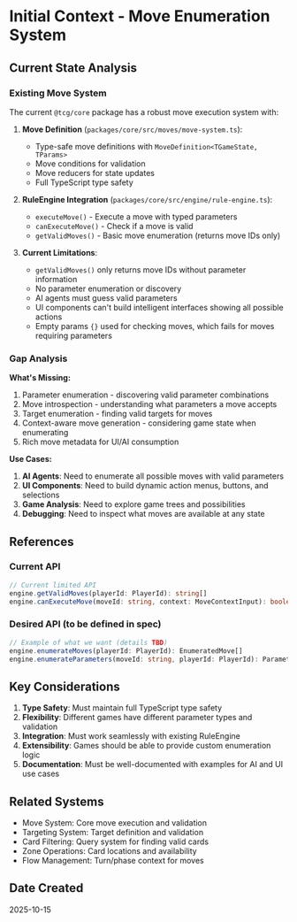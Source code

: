 # Initial Context - Move Enumeration System

## Current State Analysis

### Existing Move System
The current `@tcg/core` package has a robust move execution system with:

1. **Move Definition** (`packages/core/src/moves/move-system.ts`):
   - Type-safe move definitions with `MoveDefinition<TGameState, TParams>`
   - Move conditions for validation
   - Move reducers for state updates
   - Full TypeScript type safety

2. **RuleEngine Integration** (`packages/core/src/engine/rule-engine.ts`):
   - `executeMove()` - Execute a move with typed parameters
   - `canExecuteMove()` - Check if a move is valid
   - `getValidMoves()` - Basic move enumeration (returns move IDs only)

3. **Current Limitations**:
   - `getValidMoves()` only returns move IDs without parameter information
   - No parameter enumeration or discovery
   - AI agents must guess valid parameters
   - UI components can't build intelligent interfaces showing all possible actions
   - Empty params `{}` used for checking moves, which fails for moves requiring parameters

### Gap Analysis

**What's Missing:**
1. Parameter enumeration - discovering valid parameter combinations
2. Move introspection - understanding what parameters a move accepts
3. Target enumeration - finding valid targets for moves
4. Context-aware move generation - considering game state when enumerating
5. Rich move metadata for UI/AI consumption

**Use Cases:**
1. **AI Agents**: Need to enumerate all possible moves with valid parameters
2. **UI Components**: Need to build dynamic action menus, buttons, and selections
3. **Game Analysis**: Need to explore game trees and possibilities
4. **Debugging**: Need to inspect what moves are available at any state

## References

### Current API
```typescript
// Current limited API
engine.getValidMoves(playerId: PlayerId): string[]
engine.canExecuteMove(moveId: string, context: MoveContextInput): boolean
```

### Desired API (to be defined in spec)
```typescript
// Example of what we want (details TBD)
engine.enumerateMoves(playerId: PlayerId): EnumeratedMove[]
engine.enumerateParameters(moveId: string, playerId: PlayerId): ParameterOptions[]
```

## Key Considerations

1. **Type Safety**: Must maintain full TypeScript type safety
2. **Flexibility**: Different games have different parameter types and validation
4. **Integration**: Must work seamlessly with existing RuleEngine
5. **Extensibility**: Games should be able to provide custom enumeration logic
6. **Documentation**: Must be well-documented with examples for AI and UI use cases

## Related Systems

- Move System: Core move execution and validation
- Targeting System: Target definition and validation
- Card Filtering: Query system for finding valid cards
- Zone Operations: Card locations and availability
- Flow Management: Turn/phase context for moves

## Date Created
2025-10-15

